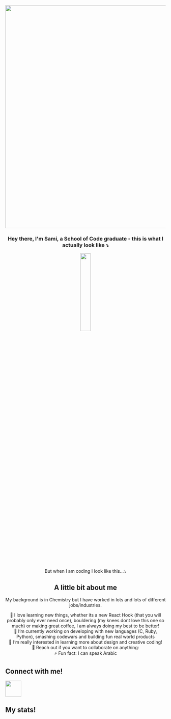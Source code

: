 <div align="center">
  <img width="700" src="https://github.com/SamiSile97/SamiSile97/assets/99536190/aaec31c8-3516-4cd7-a9cb-dc7d65e154e5"></img><br>

  ### Hey there, I'm Sami, a School of Code graduate - this is what I actually look like ⤵
 <img width="25%" src="https://github.com/SamiSile97/SamiSile97/assets/99536190/bb49ccfa-c0b8-43f8-96be-f019647df5e0"></img>

 But when I am coding I look like this...⤵


 ## A little bit about me
My background is in Chemistry but I have worked in lots and lots of different jobs/industries. 

<p>
🌱 I love learning new things, whether its a new React Hook (that you will probably only ever need once), bouldering (my knees dont love this one so much) or making great coffee, I am always doing my best to be better! </br>
👯 I’m currently working on developing with new languages (C, Ruby, Python), smashing codewars and building fun real world products</br>
🤔 I’m really interested in learning more about design and creative coding!</br>
💬 Reach out if you want to collaborate on anything: </br>
⚡ Fun fact: I can speak Arabic</p>
</div>

## Connect with me!
<a align="centre" href="https://www.linkedin.com/in/sami-sile/">
  <img height="50" src="https://github-production-user-asset-6210df.s3.amazonaws.com/99536190/266663497-65a2f02b-cde2-4200-87b8-487a5a9c3ad1.png"/>
</a>

## My stats!






